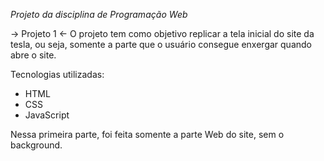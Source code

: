 _Projeto da disciplina de Programação Web_

-> Projeto 1 <-
O projeto tem como objetivo replicar a tela inicial do site da tesla, ou seja, somente a parte que o usuário consegue enxergar quando abre o site.

Tecnologias utilizadas:

- HTML
- CSS
- JavaScript

Nessa primeira parte, foi feita somente a parte Web do site, sem o background.
